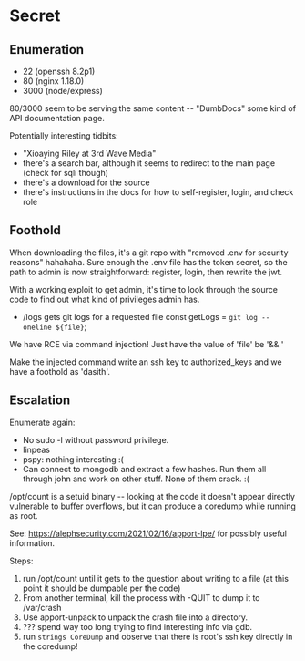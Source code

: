 # Secret
## Enumeration

 * 22   (openssh 8.2p1)
 * 80   (nginx 1.18.0)
 * 3000 (node/express)

80/3000 seem to be serving the same content -- "DumbDocs" some kind of API documentation page.

Potentially interesting tidbits:

 * "Xioaying Riley at 3rd Wave Media"
 * there's a search bar, although it seems to redirect to the main page (check for sqli though)
 * there's a download for the source
 * there's instructions in the docs for how to self-register, login, and check role

## Foothold

When downloading the files, it's a git repo with "removed .env for security reasons" hahahaha. Sure enough the .env file has the token secret, so the path to admin is now straightforward: register, login, then rewrite the jwt.

With a working exploit to get admin, it's time to look through the source code to find out what kind of privileges admin has.
 * /logs gets git logs for a requested file
	const getLogs = `git log --oneline ${file}`;

We have RCE via command injection! Just have the value of 'file' be '&& <cmd-to-inject>'

Make the injected command write an ssh key to authorized_keys and we have a foothold as 'dasith'.

## Escalation

Enumerate again:
 * No sudo -l without password privilege.
 * linpeas
 * pspy: nothing interesting :(
 * Can connect to mongodb and extract a few hashes. Run them all through john and work on other stuff. None of them crack. :(

/opt/count is a setuid binary -- looking at the code it doesn't appear directly vulnerable to buffer overflows, but it can produce a coredump while running as root.

See: https://alephsecurity.com/2021/02/16/apport-lpe/ for possibly useful information.

Steps:
 1. run /opt/count until it gets to the question about writing to a file (at this point it should be dumpable per the code)
 2. From another terminal, kill the process with -QUIT to dump it to /var/crash
 3. Use apport-unpack to unpack the crash file into a directory.
 4. ??? spend way too long trying to find interesting info via gdb.
 5. run `strings CoreDump` and observe that there is root's ssh key directly in the coredump!
